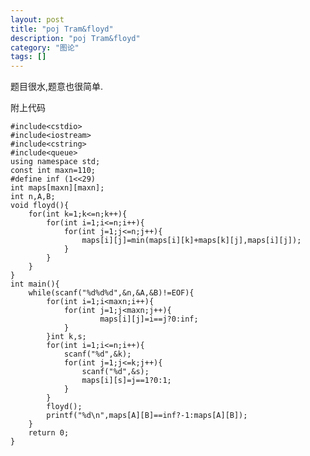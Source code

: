 ```yaml
---
layout: post
title: "poj Tram&floyd"
description: "poj Tram&floyd"
category: "图论"
tags: []
---
```




题目很水,题意也很简单.

附上代码


	#include<cstdio>
	#include<iostream>
	#include<cstring>
	#include<queue>
	using namespace std;
	const int maxn=110;
	#define inf (1<<29)
	int maps[maxn][maxn];
	int n,A,B;
	void floyd(){
		for(int k=1;k<=n;k++){
			for(int i=1;i<=n;i++){
				for(int j=1;j<=n;j++){
					maps[i][j]=min(maps[i][k]+maps[k][j],maps[i][j]);
				}
			}
		}
	}
	int main(){
		while(scanf("%d%d%d",&n,&A,&B)!=EOF){
			for(int i=1;i<maxn;i++){
				for(int j=1;j<maxn;j++){
						maps[i][j]=i==j?0:inf;
				}
			}int k,s;
			for(int i=1;i<=n;i++){
				scanf("%d",&k);
				for(int j=1;j<=k;j++){
					scanf("%d",&s);
					maps[i][s]=j==1?0:1;
				}
			}
			floyd();
			printf("%d\n",maps[A][B]==inf?-1:maps[A][B]);
		}
		return 0;
	}


